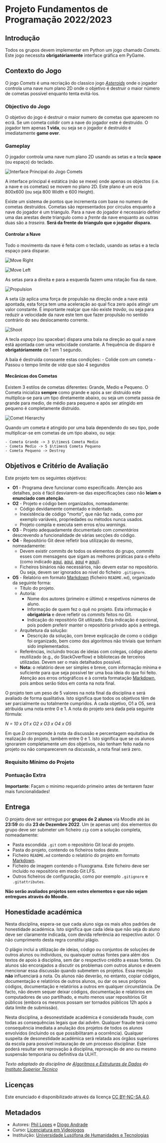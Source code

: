 # Projeto Fundamentos de Programação 2022/2023

## Introdução 
Todos os grupos devem implementar em Python um jogo chamado *Comets*. Este jogo necessita **obrigatóriamente** interface gráfica em PyGame.

## Contexto do Jogo
O jogo *Comets* é uma recriação do classico jogo [*Asteroids*](https://www.youtube.com/watch?v=WYSupJ5r2zo) onde o jogador controla uma nave num plano 2D onde o objetivo é destruir o maior número de cometas possível enquanto tenta evitá-los.

### Objectivo do Jogo
O objetivo do jogo é destruir o maior numero de cometas que aparecem no ecrã. Se um cometa colidir com a nave do jogador este é destruído. O jogador tem apenas **1 vida**, ou seja se o jogador é destruído é imediatamente **game over**.

### Gameplay

O jogador controla uma nave num plano 2D usando as setas e a tecla **space** (ou espaço) do teclado. 

![Interface Principal do Jogo *Comets*](figures/MainInterface.PNG)

A interface principal é estática (não se mexe) onde apenas os objectos (i.e. a nave e os cometas) se movem no plano 2D. Este plano é um ecrã 800x600 (ou seja 800 Width e 600 Height).

Existe um sistema de pontos que incrementa com base no numero de cometas destruídos. Cometas são representados por circulos enquanto a nave do jogador é um triangulo. Para a nave do jogador é necessário definir uma das arestas deste triangulo como a *frente* da nave enquanto as outras duas são a *traseira*. **Será da frente do triangulo que o jogador dispara.**

#### Controlar a Nave

Todo o movimento da nave é feita com o teclado, usando as setas e a tecla espaço para disparar.  

![Move Right](figures/MoveRight.gif)

![Move Left](figures/MoveLeft.gif)

As setas para a direita e para a esquerda fazem uma rotação fixa da nave.

![Propulsion](figures/Propulsion.gif)

A seta *Up* aplica uma força de propulsão na direção onde a nave está apontada, esta força tem uma aceleração ao qual fica zero após atingir um valor constante. É importante realçar que não existe *travão*, ou seja para reduzir a velocidade da nave este tem que fazer propulsão no sentido contrário do seu deslocamento corrente.  

![Shoot](figures/Shoot.gif)

A tecla *espaço* (ou spacebar) dispara uma bala na direção ao qual a nave está apontada com uma velocidade constante. A frequência de disparo é **obrigatóriamente** de 1 em 1 segundo. 

A bala é destruída consoante estas condições:
	- Colide com um cometa
	- Passou o tempo limite de *vida* que são 4 segundos

#### Mecânicas dos Cometas

Existem 3 estilos de cometas diferentes: Grande, Medio e Pequeno. O Cometa inicializa **sempre** como grande e após a ser distruído este multiplica-se para um tipo diretamente abaixo, ou seja um cometa passa de grande para medio, de médio para pequeno e após ser atingido em pequeno é completamente distruído.

![Comet Hierarchy](figures/Comets.PNG)

Quando um cometa é atingido por uma bala dependendo do seu tipo, pode multiplicar-se em cometas de um tipo abaixo, ou seja:
	
	- Cometa Grande -> 3 $\times$ Cometa Medio
	- Cometa Medio -> 5 $\times$ Cometa Pequeno
	- Cometa Pequeno -> Destroy


## Objetivos e Critério de Avaliação

Este projeto tem os seguintes objetivos:

-   **O1** - Programa deve funcionar como especificado. Atenção aos detalhes, pois é fácil desviarem-se das especificações caso não **leiam o enunciado com atenção**.
-   **O2** - Projeto e código bem organizados, nomeadamente:
    -   Código devidamente comentado e indentado.
    -   Inexistência de código "morto", que não faz nada, como por exemplo variáveis, propriedades ou métodos nunca usados.
    -   Projeto compila e executa sem erros e/ou _warnings_.
-   **O3** - Projeto adequadamente documentado com *comentários* descrevendo a funcionalidade de várias secções do código.
-   **O4** - Repositório Git deve refletir boa utilização do mesmo, nomeadamente:
    -   Devem existir _commits_ de todos os elementos do grupo, _commits_ esses com mensagens que sigam as melhores práticas para o efeito (como indicado [aqui](https://chris.beams.io/posts/git-commit/), [aqui](https://gist.github.com/robertpainsi/b632364184e70900af4ab688decf6f53), [aqui](https://github.com/erlang/otp/wiki/writing-good-commit-messages) e [aqui](https://stackoverflow.com/questions/2290016/git-commit-messages-50-72-formatting)).
    -   Ficheiros binários não necessários, não devem estar no repositório. Ou seja, devem ser ignorados ao nível do ficheiro `.gitignore`.
-   **O5** - Relatório em formato [Markdown](https://guides.github.com/features/mastering-markdown/) (ficheiro `README.md`), organizado da seguinte forma:
    -   Título do projeto.
    -   Autoria:
        -   Nome dos autores (primeiro e último) e respetivos números de aluno.
        -   Informação de quem fez o quê no projeto. Esta informação é **obrigatória** e deve refletir os _commits_ feitos no Git.
        -   Indicação do repositório Git utilizado. Esta indicação é opcional, pois podem preferir manter o repositório privado após a entrega.
    -   Arquitetura da solução:
        -   Descrição da solução, com breve explicação de como o código foi organizado, bem como dos algoritmos não triviais que tenham sido implementados.
    -   Referências, incluindo trocas de ideias com colegas, código aberto reutilizado (e.g., do StackOverflow) e bibliotecas de terceiros utilizadas. Devem ser o mais detalhados possível.
    -   **Nota:** o relatório deve ser simples e breve, com informação mínima e suficiente para que seja possível ter uma boa ideia do que foi feito. Atenção aos erros ortográficos e à correta formatação [Markdown](https://guides.github.com/features/mastering-markdown/), pois ambos serão tidos em conta na nota final.

O projeto tem um peso de 5 valores na nota final da disciplina e será avaliado de forma qualitativa. Isto significa que todos os objetivos têm de ser parcialmente ou totalmente cumpridos. A cada objetivo, O1 a O5, será atribuída uma nota entre 0 e 1. A nota do projeto será dada pela seguinte fórmula:

_N = 10 x O1 x O2 x O3 x O4 x O5_

Em que _D_ corresponde à nota da discussão e percentagem equitativa de realização do projeto, também entre 0 e 1. Isto significa que se os alunos ignorarem completamente um dos objetivos, não tenham feito nada no projeto ou não comparecerem na discussão, a nota final será zero.

### Requisito Mínimo do Projeto


### Pontuação Extra

**Importante**: Façam o minimo requerido primeiro antes de tentarem fazer mais funcionalidades!

## Entrega
O projeto deve ser entregue por **grupos de 2 alunos** via Moodle até às **23:59** do dia **23 de Dezembro 2022**. Um (e apenas um) dos elementos do grupo deve ser submeter um ficheiro `zip` com a solução completa, nomeadamente:

-   Pasta escondida `.git` com o repositório Git local do projeto.
-   Pasta do projeto, contendo os ficheiros todos deste.
-   Ficheiro `README.md` contendo o relatório do projeto em formato [Markdown](https://guides.github.com/features/mastering-markdown/).
-   Ficheiro de imagem contendo o Fluxograma. Este ficheiro deve ser incluído no repositório em modo Git LFS.
-   Outros ficheiros de configuração, como por exemplo `.gitignore` e `.gitattributes`.

**Não serão avaliados projetos sem estes elementos e que não sejam entregues através do Moodle.**

## Honestidade académica
Nesta disciplina, espera-se que cada aluno siga os mais altos padrões de honestidade académica. Isto significa que cada ideia que não seja do aluno deve ser claramente indicada, com devida referência ao respectivo autor. O não cumprimento desta regra constitui plágio.

O plágio inclui a utilização de ideias, código ou conjuntos de soluções de outros alunos ou indivíduos, ou quaisquer outras fontes para além dos textos de apoio à disciplina, sem dar o respectivo crédito a essas fontes. Os alunos são encorajados a discutir os problemas com outros alunos e devem mencionar essa discussão quando submetem os projetos. Essa menção **não** influenciará a nota. Os alunos não deverão, no entanto, copiar códigos, documentação e relatórios de outros alunos, ou dar os seus próprios códigos, documentação e relatórios a outros em qualquer circunstância. De facto, não devem sequer deixar códigos, documentação e relatórios em computadores de uso partilhado, e muito menos usar repositórios Git públicos (embora os mesmos possam ser tornados públicos 12h após a data limite de submissão).

Nesta disciplina, a desonestidade académica é considerada fraude, com todas as consequências legais que daí advêm. Qualquer fraude terá como consequência imediata a anulação dos projetos de todos os alunos envolvidos (incluindo os que possibilitaram a ocorrência). Qualquer suspeita de desonestidade académica será relatada aos órgãos superiores da escola para possível instauração de um processo disciplinar. Este poderá resultar em reprovação à disciplina, reprovação de ano ou mesmo suspensão temporária ou definitiva da ULHT.

_Texto adaptado da disciplina de [Algoritmos e Estruturas de Dados](https://fenix.tecnico.ulisboa.pt/disciplinas/AED-2/2009-2010/2-semestre/honestidade-academica) do [Instituto Superior Técnico](https://tecnico.ulisboa.pt/pt/)_

## Licenças
Este enunciado é disponibilizado através da licença [CC BY-NC-SA 4.0](https://creativecommons.org/licenses/by-nc-sa/4.0/).

## Metadados
-   Autores: [Phil Lopes](https://github.com/worshipcookies) e [Diogo Andrade](https://github.com/DiogoDeAndrade)
-   Curso: [Licenciatura em Videojogos](https://www.ulusofona.pt/licenciatura/videojogos)
-   Instituição: [Universidade Lusófona de Humanidades e Tecnologias](https://www.ulusofona.pt/)

